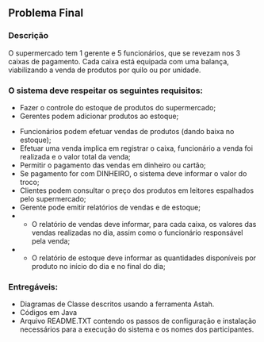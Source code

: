 ## Problema Final

### Descrição
O supermercado tem 1 gerente e 5 funcionários, que se revezam nos 3 caixas de pagamento.
Cada caixa está equipada com uma balança, viabilizando a venda de produtos por quilo ou por unidade.

### O sistema deve respeitar os seguintes requisitos:
+ Fazer o controle do estoque de produtos do supermercado;
+ Gerentes podem adicionar produtos ao estoque;
- Funcionários podem efetuar vendas de produtos (dando baixa no estoque);
- Efetuar uma venda implica em registrar o caixa, funcionário a venda foi realizada e o valor total da venda;
- Permitir o pagamento das vendas em dinheiro ou cartão;
- Se pagamento for com DINHEIRO, o sistema deve informar o valor do troco;
- Clientes podem consultar o preço dos produtos em leitores espalhados pelo supermercado;
- Gerente pode emitir relatórios de vendas e de estoque;
- - O relatório de vendas deve informar, para cada caixa, os valores das vendas realizadas no dia, assim como o funcionário responsável pela venda;
- - O relatório de estoque deve informar as quantidades disponíveis por produto no início do dia e no final do dia;

### Entregáveis:
- Diagramas de Classe descritos usando a ferramenta Astah.
- Códigos em Java
- Arquivo README.TXT contendo os passos de configuração e instalação necessários para a execução do sistema e os nomes dos participantes.
